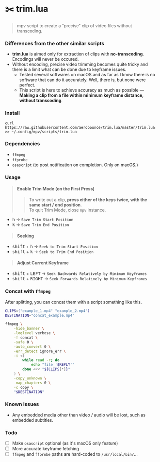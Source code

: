 # ✂️ trim.lua
> mpv script to create a "precise" clip of video files without transcoding.

### Differences from the other similar scripts
- **trim.lua** is aimed only for extraction of clips with **no-transcoding**. Encodings will never be occured.
- Without encoding, precise video trimming becomes quite tricky and there is a limit what can be done due to keyframe issues.
    - Tested several softwares on macOS and as far as I know there is no software that can do it accurately. Well, there is, but none were perfect.
    - This script is here to achieve accuracy as much as possible — **Making a clip from a file within minimum keyframe distance, without transcoding**.

### Install
```
curl https://raw.githubusercontent.com/aerobounce/trim.lua/master/trim.lua >> ~/.config/mpv/scripts/trim.lua
```

### Dependencies

- `ffmpeg`
- `ffprobe`
- `osascript` (to post notification on completion. Only on macOS.)

### Usage

> #### Enable Trim Mode (on the First Press)
> > To write out a clip, **press either of the keys twice, with the same start / end position**.<br>
> > To quit Trim Mode, close `mpv` instance.

- <kbd>h</kbd> → `Save Trim Start Position`<br>
- <kbd>k</kbd> → `Save Trim End Position`<br>


> #### Seeking

- <kbd>shift</kbd> + <kbd>h</kbd> → `Seek to Trim Start Position`<br>
- <kbd>shift</kbd> + <kbd>k</kbd> → `Seek to Trim End Position`<br>

> #### Adjust Current Keyframe

- <kbd>shift</kbd> + <kbd>LEFT</kbd> → `Seek Backwards Relatively by Minimum Keyframes`<br>
- <kbd>shift</kbd> + <kbd>RIGHT</kbd> → `Seek Forwards Relatively by Minimum Keyframes`


### Concat with `ffmpeg`
After splitting, you can concat them with a script something like this.

```sh
CLIPS=("example_1.mp4" "example_2.mp4")
DESTINATION="concat_example.mp4"

ffmpeg \
    -hide_banner \
    -loglevel verbose \
    -f concat \
    -safe 0 \
    -auto_convert 0 \
    -err_detect ignore_err \
    -i <(
        while read -r; do
            echo "file '$REPLY'"
        done <<< "${CLIPS[*]}"
    ) \
    -copy_unknown \
    -map_chapters 0 \
    -c copy \
    "$DESTINATION"
```

### Known Issues
- Any embedded media other than video / audio will be lost, such as embedded subtitles.

### Todo
- [ ] Make `osascript` optional (as it's macOS only feature)
- [ ] More accurate keyframe fetching
- [ ] `ffmpeg` and `ffprobe` paths are hard-coded to `/usr/local/bin/`...
